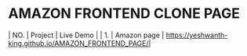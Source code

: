 # AMAZON FRONTEND CLONE PAGE
| NO. | Project | Live Demo |
| 1. | Amazon page | https://yeshwanth-king.github.io/AMAZON_FRONTEND_PAGE/|

